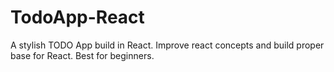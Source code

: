 # TodoApp-React
A stylish TODO App build in React. Improve react concepts and build proper base for React. Best for beginners.

